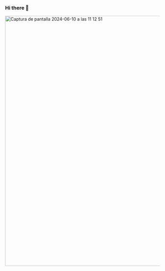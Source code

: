 ### Hi there 👋
<img width="815" alt="Captura de pantalla 2024-06-10 a las 11 12 51" src="https://github.com/silviavanessasv/Bienvenidos/assets/148786936/12067b6d-a990-4a58-9020-b52b2f0813ef">

